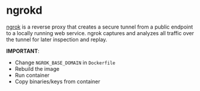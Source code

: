 ngrokd
======

[ngrok][1] is a reverse proxy that creates a secure tunnel from a public endpoint to
a locally running web service. ngrok captures and analyzes all traffic over the
tunnel for later inspection and replay.

**IMPORTANT**:

- Change `NGROK_BASE_DOMAIN` in `Dockerfile`
- Rebuild the image
- Run container
- Copy binaries/keys from container

[1]: https://github.com/inconshreveable/ngrok

